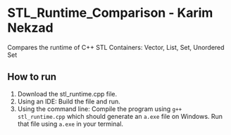 # STL_Runtime_Comparison - Karim Nekzad
Compares the runtime of C++ STL Containers:  Vector, List, Set, Unordered Set

## How to run
1. Download the stl_runtime.cpp file.
2. Using an IDE: Build the file and run.
3. Using the command line: Compile the program using `g++ stl_runtime.cpp` which should generate an `a.exe` file on Windows. Run that file using `a.exe` in your terminal.

